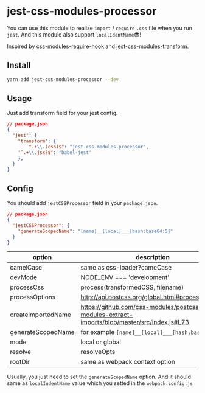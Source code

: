 # jest-css-modules-processor

You can use this module to realize `import` / `require` `.css` file when you run `jest`.
And this module also support `localIdentName`😎!

Inspired by [css-modules-require-hook](https://github.com/css-modules/css-modules-require-hook) and [jest-css-modules-transform](https://github.com/Connormiha/jest-css-modules-transform).

## Install

```sh
yarn add jest-css-modules-processor --dev
```

## Usage

Just add transform field for your jest config.

```json
// package.json
{
  "jest": {
    "transform": {
        ".+\\.(css)$": "jest-css-modules-processor",
	"^.+\\.jsx?$": "babel-jest"
    },
  }
}
```

## Config

You should add `jestCSSProcessor` field in your `package.json`.

```json
// package.json
{
  "jestCSSProcessor": {
    "generateScopedName": "[name]__[local]___[hash:base64:5]"
  }
}
```

|option|description|required|
|-|-|-|
|camelCase|same as css-loader?cameCase|no|
|devMode| NODE_ENV === 'development'|no|
|processCss| process(transformedCSS, filename)|no|
|processOptions|  http://api.postcss.org/global.html#processOptions|no|
|createImportedName| https://github.com/css-modules/postcss-modules-extract-imports/blob/master/src/index.js#L73|no|
|generateScopedName| for example `[name]__[local]___[hash:base64:5]`|no|
|mode| local or global|no|
|resolve| resolveOpts|no|
|rootDir| same as webpack context option|no|

Usually, you just need to set the `generateScopedName` option. And it should same as `localIndentName` value which you setted in the `webpack.config.js`
